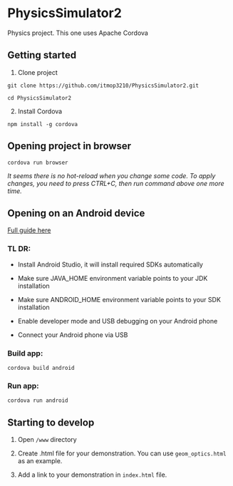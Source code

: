 # PhysicsSimulator2
Physics project. This one uses Apache Cordova

## Getting started
1. Clone project

```git clone https://github.com/itmop3210/PhysicsSimulator2.git```

```cd PhysicsSimulator2```

2. Install Cordova

```npm install -g cordova```

## Opening project in browser
```cordova run browser```

_It seems there is no hot-reload when you change some code. To apply changes, you need to press CTRL+C, then run command above one more time._

## Opening on an Android device
[Full guide here](https://cordova.apache.org/docs/en/latest/guide/platforms/android/index.html)

### TL DR:

- Install Android Studio, it will install required SDKs automatically

- Make sure JAVA_HOME environment variable points to your JDK installation

- Make sure ANDROID_HOME environment variable points to your SDK installation

- Enable developer mode and USB debugging on your Android phone

- Connect your Android phone via USB


### Build app:
```cordova build android```

### Run app:
```cordova run android```

## Starting to develop
1. Open ```/www``` directory

2. Create .html file for your demonstration. You can use ```geom_optics.html``` as an example.

3. Add a link to your demonstration in ```index.html``` file.
